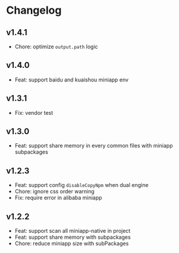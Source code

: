 # Changelog

## v1.4.1

- Chore: optimize `output.path` logic

## v1.4.0

- Feat: support baidu and kuaishou miniapp env

## v1.3.1

- Fix: vendor test

## v1.3.0

- Feat: support share memory in every common files with miniapp subpackages

## v1.2.3

- Feat: support config `disableCopyNpm` when dual engine
- Chore: ignore css order warning
- Fix: require error in alibaba miniapp

## v1.2.2

- Feat: support scan all miniapp-native in project
- Feat: support share memory with subpackages
- Chore: reduce miniapp size with subPackages
